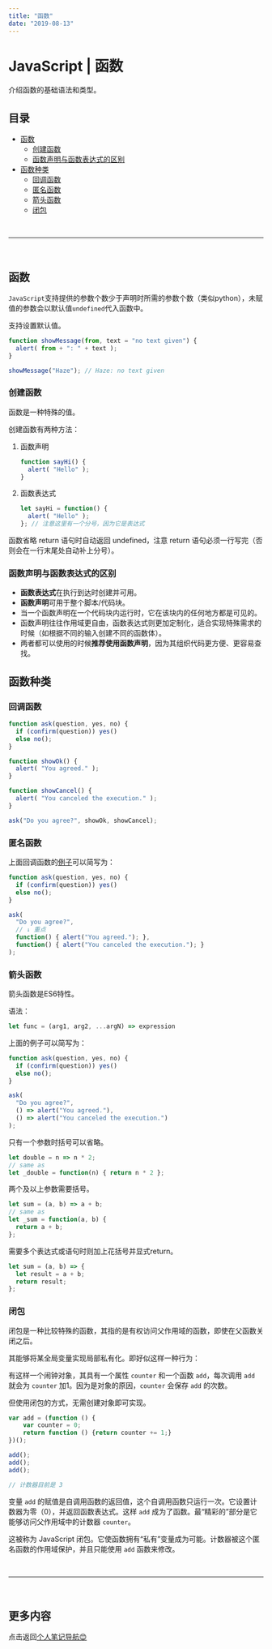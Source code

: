 ```yaml
---
title: "函数"
date: "2019-08-13"
---
```


# JavaScript | 函数 <!-- omit in toc -->

介绍函数的基础语法和类型。

## 目录 <!-- omit in toc -->

- [函数](#函数)
  - [创建函数](#创建函数)
  - [函数声明与函数表达式的区别](#函数声明与函数表达式的区别)
- [函数种类](#函数种类)
  - [回调函数](#回调函数)
  - [匿名函数](#匿名函数)
  - [箭头函数](#箭头函数)
  - [闭包](#闭包)

<br>

---

<br>

## 函数

`JavaScript`支持提供的参数个数少于声明时所需的参数个数（类似python），未赋值的参数会以默认值`undefined`代入函数中。

支持设置默认值。

```js
function showMessage(from, text = "no text given") {
  alert( from + ": " + text );
}

showMessage("Haze"); // Haze: no text given
```

### 创建函数

函数是一种特殊的值。

创建函数有两种方法：

1. 函数声明

    ```js
    function sayHi() {
      alert( "Hello" );
    }
    ```

2. 函数表达式

    ```js
    let sayHi = function() {
      alert( "Hello" );
    }; // 注意这里有一个分号，因为它是表达式
    ```

函数省略 return 语句时自动返回 undefined，注意 return 语句必须一行写完（否则会在一行末尾处自动补上分号）。

### 函数声明与函数表达式的区别

- **函数表达式**在执行到达时创建并可用。
- **函数声明**可用于整个脚本/代码块。
- 当一个函数声明在一个代码块内运行时，它在该块内的任何地方都是可见的。
- 函数声明往往作用域更自由，函数表达式则更加定制化，适合实现特殊需求的时候（如根据不同的输入创建不同的函数体）。
- 两者都可以使用的时候**推荐使用函数声明**，因为其组织代码更方便、更容易查找。

## 函数种类

### 回调函数

```js
function ask(question, yes, no) {
  if (confirm(question)) yes()
  else no();
}

function showOk() {
  alert( "You agreed." );
}

function showCancel() {
  alert( "You canceled the execution." );
}

ask("Do you agree?", showOk, showCancel);
```

### 匿名函数

上面回调函数的[例子](#回调函数)可以简写为：

```js
function ask(question, yes, no) {
  if (confirm(question)) yes()
  else no();
}

ask(
  "Do you agree?",
  // ↓ 重点
  function() { alert("You agreed."); },
  function() { alert("You canceled the execution."); }
);
```

### 箭头函数

箭头函数是ES6特性。

语法：

```js
let func = (arg1, arg2, ...argN) => expression
```

上面的例子可以简写为：

```js
function ask(question, yes, no) {
  if (confirm(question)) yes()
  else no();
}

ask(
  "Do you agree?",
  () => alert("You agreed."),
  () => alert("You canceled the execution.")
);
```

只有一个参数时括号可以省略。

```js
let double = n => n * 2;
// same as
let _double = function(n) { return n * 2 };
```

两个及以上参数需要括号。

```js
let sum = (a, b) => a + b;
// same as
let _sum = function(a, b) {
  return a + b;
};
```

需要多个表达式或语句时则加上花括号并显式return。

```js
let sum = (a, b) => {
  let result = a + b;
  return result;
};
```

### 闭包

闭包是一种比较特殊的函数，其指的是有权访问父作用域的函数，即使在父函数关闭之后。

其能够将某全局变量实现局部私有化。即好似这样一种行为：

有这样一个闹钟对象，其具有一个属性 `counter` 和一个函数 `add`，每次调用 `add` 就会为 `counter` 加1。因为是对象的原因，`counter` 会保存 `add` 的次数。

但使用闭包的方式，无需创建对象即可实现。

```js
var add = (function () {
    var counter = 0;
    return function () {return counter += 1;}
})();

add();
add();
add();

// 计数器目前是 3 
```

变量 `add` 的赋值是自调用函数的返回值，这个自调用函数只运行一次。它设置计数器为零（0），并返回函数表达式。这样 `add` 成为了函数。最“精彩的”部分是它能够访问父作用域中的计数器 `counter`。

这被称为 JavaScript 闭包。它使函数拥有“私有”变量成为可能。计数器被这个匿名函数的作用域保护，并且只能使用 `add` 函数来修改。

<br>

---

<br>

## 更多内容 <!-- omit in toc -->

点击返回[个人笔记导航😊](../README.md)
